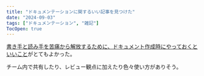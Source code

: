```yaml
---
title: "ドキュメンテーションに関するいい記事を見つけた"
date: "2024-09-03"
tags: ["ドキュメンテーション", "雑記"]
TocOpen: true
---
```


[書き手と読み手を苦痛から解放するために、ドキュメント作成時にやっておくといいこと](https://note.com/sew_sou/n/n72f2e0a88d37)がとてもよかった。

チーム内で共有したり、レビュー観点に加えたり色々使い方がありそう。
